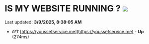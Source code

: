 # IS MY WEBSITE RUNNING ? [![](https://img.shields.io/static/v1?label=Sponsor&message=%E2%9D%A4&logo=GitHub&color=%23fe8e86)](https://github.com/sponsors/Youssef-Lehmam)

Last updated: **3/9/2025, 8:38:05 AM**

- `GET` [https://youssefservice.me](https://youssefservice.me) - **Up** (274ms)
